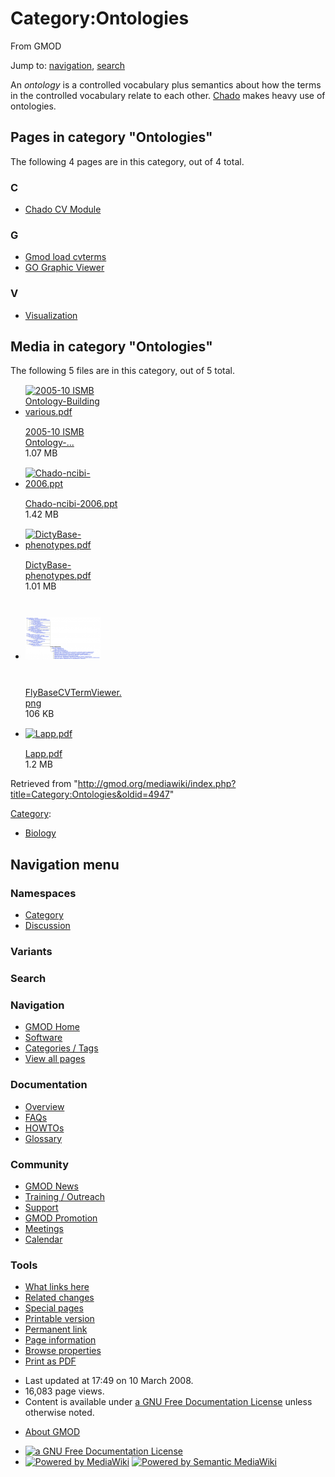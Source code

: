 <div id="mw-page-base" class="noprint">

</div>

<div id="mw-head-base" class="noprint">

</div>

<div id="content" class="mw-body" role="main">

<span id="top"></span>

<div id="mw-js-message" style="display:none;">

</div>



# <span dir="auto">Category:Ontologies</span>

<div id="bodyContent">

<div id="siteSub">

From GMOD

</div>

<div id="contentSub">

</div>

<div id="jump-to-nav" class="mw-jump">

Jump to: [navigation](#mw-navigation), [search](#p-search)

</div>

<div id="mw-content-text" class="mw-content-ltr" lang="en" dir="ltr">

An *ontology* is a controlled vocabulary plus semantics about how the
terms in the controlled vocabulary relate to each other.
<a href="Chado" class="mw-redirect" title="Chado">Chado</a> makes heavy
use of ontologies.

<div lang="en" dir="ltr">

<div id="mw-pages">

## Pages in category "Ontologies"

The following 4 pages are in this category, out of 4 total.

<div class="mw-content-ltr" lang="en" dir="ltr">

### C

- [Chado CV Module](Chado_CV_Module "Chado CV Module")

### G

- [Gmod load cvterms](Gmod_load_cvterms "Gmod load cvterms")
- [GO Graphic Viewer](GO_Graphic_Viewer.1 "GO Graphic Viewer")

### V

- [Visualization](Visualization "Visualization")

</div>

</div>

<div id="mw-category-media">

## Media in category "Ontologies"

The following 5 files are in this category, out of 5 total.

- <div style="width: 155px">

  <div class="thumb" style="width: 150px;">

  <div style="margin:15px auto;">

  <a href="File:2005-10_ISMB_Ontology-Building_various.pdf"
  class="image"><img
  src="../mediawiki/skins/common/images/icons/fileicon-pdf.png"
  width="120" height="120"
  alt="2005-10 ISMB Ontology-Building various.pdf" /></a>

  </div>

  </div>

  <div class="gallerytext">

  [2005-10 ISMB
  Ontology-...](File:2005-10_ISMB_Ontology-Building_various.pdf "File:2005-10 ISMB Ontology-Building various.pdf")  
  1.07 MB  

  </div>

  </div>

- <div style="width: 155px">

  <div class="thumb" style="width: 150px;">

  <div style="margin:15px auto;">

  <a href="File:Chado-ncibi-2006.ppt" class="image"><img
  src="../mediawiki/skins/common/images/icons/fileicon.png" width="120"
  height="120" alt="Chado-ncibi-2006.ppt" /></a>

  </div>

  </div>

  <div class="gallerytext">

  [Chado-ncibi-2006.ppt](File:Chado-ncibi-2006.ppt "File:Chado-ncibi-2006.ppt")  
  1.42 MB  

  </div>

  </div>

- <div style="width: 155px">

  <div class="thumb" style="width: 150px;">

  <div style="margin:15px auto;">

  <a href="File:DictyBase-phenotypes.pdf" class="image"><img
  src="../mediawiki/skins/common/images/icons/fileicon-pdf.png"
  width="120" height="120" alt="DictyBase-phenotypes.pdf" /></a>

  </div>

  </div>

  <div class="gallerytext">

  [DictyBase-phenotypes.pdf](File:DictyBase-phenotypes.pdf "File:DictyBase-phenotypes.pdf")  
  1.01 MB  

  </div>

  </div>

- <div style="width: 155px">

  <div class="thumb" style="width: 150px;">

  <div style="margin:41px auto;">

  <a href="File:FlyBaseCVTermViewer.png" class="image"><img
  src="../mediawiki/images/thumb/d/d3/FlyBaseCVTermViewer.png/120px-FlyBaseCVTermViewer.png"
  width="120" height="68" alt="FlyBaseCVTermViewer.png" /></a>

  </div>

  </div>

  <div class="gallerytext">

  [FlyBaseCVTermViewer.png](File:FlyBaseCVTermViewer.png "File:FlyBaseCVTermViewer.png")  
  106 KB  

  </div>

  </div>

- <div style="width: 155px">

  <div class="thumb" style="width: 150px;">

  <div style="margin:15px auto;">

  <a href="File:Lapp.pdf" class="image"><img
  src="../mediawiki/skins/common/images/icons/fileicon-pdf.png"
  width="120" height="120" alt="Lapp.pdf" /></a>

  </div>

  </div>

  <div class="gallerytext">

  [Lapp.pdf](File:Lapp.pdf "File:Lapp.pdf")  
  1.2 MB  

  </div>

  </div>

</div>

</div>

</div>

<div class="printfooter">

Retrieved from
"<http://gmod.org/mediawiki/index.php?title=Category:Ontologies&oldid=4947>"

</div>

<div id="catlinks" class="catlinks">

<div id="mw-normal-catlinks" class="mw-normal-catlinks">

[Category](Special:Categories "Special:Categories"):

- [Biology](Category:Biology "Category:Biology")

</div>

</div>

<div class="visualClear">

</div>

</div>

</div>

<div id="mw-navigation">

## Navigation menu

<div id="mw-head">



<div id="left-navigation">

<div id="p-namespaces" class="vectorTabs" role="navigation"
aria-labelledby="p-namespaces-label">

### Namespaces

- <span id="ca-nstab-category"><a href="Category:Ontologies" accesskey="c"
  title="View the category page [c]">Category</a></span>
- <span id="ca-talk"><a
  href="http://gmod.org/mediawiki/index.php?title=Category_talk:Ontologies&amp;action=edit&amp;redlink=1"
  accesskey="t"
  title="Discussion about the content page [t]">Discussion</a></span>

</div>

<div id="p-variants" class="vectorMenu emptyPortlet" role="navigation"
aria-labelledby="p-variants-label">

### 

### Variants[](#)

<div class="menu">

</div>

</div>

</div>

<div id="right-navigation">





</div>

<div id="p-search" role="search">

### Search

<div id="simpleSearch">

</div>

</div>

</div>

</div>

<div id="mw-panel">

<div id="p-logo" role="banner">

<a href="Main_Page"
style="background-image: url(../images/GMOD-cogs.png);"
title="Visit the main page"></a>

</div>

<div id="p-Navigation" class="portal" role="navigation"
aria-labelledby="p-Navigation-label">

### Navigation

<div class="body">

- <span id="n-GMOD-Home">[GMOD Home](Main_Page)</span>
- <span id="n-Software">[Software](GMOD_Components)</span>
- <span id="n-Categories-.2F-Tags">[Categories /
  Tags](Categories)</span>
- <span id="n-View-all-pages">[View all pages](Special:AllPages)</span>

</div>

</div>

<div id="p-Documentation" class="portal" role="navigation"
aria-labelledby="p-Documentation-label">

### Documentation

<div class="body">

- <span id="n-Overview">[Overview](Overview)</span>
- <span id="n-FAQs">[FAQs](Category:FAQ)</span>
- <span id="n-HOWTOs">[HOWTOs](Category:HOWTO)</span>
- <span id="n-Glossary">[Glossary](Glossary)</span>

</div>

</div>

<div id="p-Community" class="portal" role="navigation"
aria-labelledby="p-Community-label">

### Community

<div class="body">

- <span id="n-GMOD-News">[GMOD News](GMOD_News)</span>
- <span id="n-Training-.2F-Outreach">[Training /
  Outreach](Training_and_Outreach)</span>
- <span id="n-Support">[Support](Support)</span>
- <span id="n-GMOD-Promotion">[GMOD Promotion](GMOD_Promotion)</span>
- <span id="n-Meetings">[Meetings](Meetings)</span>
- <span id="n-Calendar">[Calendar](Calendar)</span>

</div>

</div>

<div id="p-tb" class="portal" role="navigation"
aria-labelledby="p-tb-label">

### Tools

<div class="body">

- <span id="t-whatlinkshere"><a href="Special:WhatLinksHere/Category:Ontologies" accesskey="j"
  title="A list of all wiki pages that link here [j]">What links here</a></span>
- <span id="t-recentchangeslinked"><a href="Special:RecentChangesLinked/Category:Ontologies" accesskey="k"
  title="Recent changes in pages linked from this page [k]">Related
  changes</a></span>
- <span id="t-specialpages"><a href="Special:SpecialPages" accesskey="q"
  title="A list of all special pages [q]">Special pages</a></span>
- <span id="t-print"><a
  href="http://gmod.org/mediawiki/index.php?title=Category:Ontologies&amp;printable=yes"
  rel="alternate" accesskey="p"
  title="Printable version of this page [p]">Printable version</a></span>
- <span id="t-permalink">[Permanent
  link](http://gmod.org/mediawiki/index.php?title=Category:Ontologies&oldid=4947 "Permanent link to this revision of the page")</span>
- <span id="t-info">[Page
  information](http://gmod.org/mediawiki/index.php?title=Category:Ontologies&action=info)</span>
- <span id="t-smwbrowselink"><a href="Special:Browse/Category:Ontologies" rel="smw-browse">Browse
  properties</a></span>
- <span id="t-pdf">[Print as
  PDF](http://gmod.org/mediawiki/index.php?title=Special:PdfPrint&page=Category:Ontologies)</span>

</div>

</div>

</div>

</div>

<div id="footer" role="contentinfo">

- <span id="footer-info-lastmod">Last updated at 17:49 on 10 March
  2008.</span>
- <span id="footer-info-viewcount">16,083 page views.</span>
- <span id="footer-info-copyright">Content is available under
  <a href="http://www.gnu.org/licenses/fdl-1.3.html" class="external"
  rel="nofollow">a GNU Free Documentation License</a> unless otherwise
  noted.</span>

<!-- -->

- <span id="footer-places-about">[About
  GMOD](GMOD:About "GMOD:About")</span>

<!-- -->

- <span id="footer-copyrightico">[<img src="http://www.gnu.org/graphics/gfdl-logo-small.png" width="88"
  height="31" alt="a GNU Free Documentation License" />](http://www.gnu.org/licenses/fdl-1.3.html)</span>
- <span id="footer-poweredbyico">[<img
  src="../mediawiki/skins/common/images/poweredby_mediawiki_88x31.png"
  width="88" height="31" alt="Powered by MediaWiki" />](http://www.mediawiki.org/)
  [<img
  src="../mediawiki/extensions/SemanticMediaWiki/resources/images/smw_button.png"
  width="88" height="31" alt="Powered by Semantic MediaWiki" />](https://www.semantic-mediawiki.org/wiki/Semantic_MediaWiki)</span>

<div style="clear:both">

</div>

</div>

